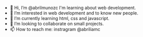 - 👋 Hi, I’m @abrilmunozc I'm learning about web development.
- 👀 I’m interested in web development and to know new people.
- 🌱 I’m currently learning html, css and javascript.
- 💞️ I’m looking to collaborate on small projects.
- 📫 How to reach me: instragram @abriliamc

<!---
abrilmunozc/abrilmunozc is a ✨ special ✨ repository because its `README.md` (this file) appears on your GitHub profile.
You can click the Preview link to take a look at your changes.
--->
